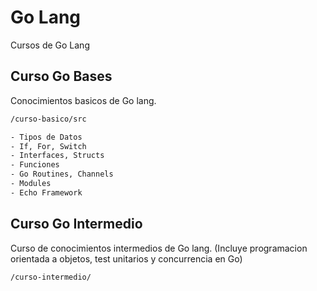 
# Go Lang

Cursos de Go Lang

## Curso Go Bases

Conocimientos basicos de Go lang.

```bash
/curso-basico/src

- Tipos de Datos
- If, For, Switch
- Interfaces, Structs
- Funciones
- Go Routines, Channels
- Modules
- Echo Framework
```

## Curso Go Intermedio

Curso de conocimientos intermedios de Go lang. 
(Incluye programacion orientada a objetos, test unitarios y concurrencia en Go)

```bash
/curso-intermedio/
```

